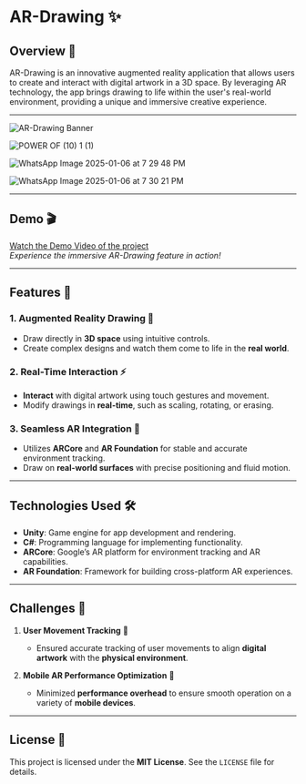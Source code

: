 # AR-Drawing ✨

## Overview 🌟  
AR-Drawing is an innovative augmented reality application that allows users to create and interact with digital artwork in a 3D space. By leveraging AR technology, the app brings drawing to life within the user's real-world environment, providing a unique and immersive creative experience.

---

![AR-Drawing Banner](https://github.com/user-attachments/assets/6b05518c-45c7-4a14-a051-e3cc10eca27f)

![POWER OF (10) 1 (1)](https://github.com/user-attachments/assets/0415dc9b-3942-491f-9680-72cc38928791)

![WhatsApp Image 2025-01-06 at 7 29 48 PM](https://github.com/user-attachments/assets/6be6f9ee-8097-4b39-b817-3df28e8ca947)  

![WhatsApp Image 2025-01-06 at 7 30 21 PM](https://github.com/user-attachments/assets/6ff66a4d-b6b1-4cc0-93ec-fce3a5fb92c4)

---

## Demo 🎬  
[Watch the Demo Video of the project](https://github.com/user-attachments/assets/1df04962-744f-483d-9968-4cd66557c472)  
*Experience the immersive AR-Drawing feature in action!*

---

## Features 🌈

### 1. Augmented Reality Drawing 🎨  
- Draw directly in **3D space** using intuitive controls.  
- Create complex designs and watch them come to life in the **real world**.  

### 2. Real-Time Interaction ⚡  
- **Interact** with digital artwork using touch gestures and movement.  
- Modify drawings in **real-time**, such as scaling, rotating, or erasing.  

### 3. Seamless AR Integration 🔗  
- Utilizes **ARCore** and **AR Foundation** for stable and accurate environment tracking.  
- Draw on **real-world surfaces** with precise positioning and fluid motion.  

---

## Technologies Used 🛠️  
- **Unity**: Game engine for app development and rendering.  
- **C#**: Programming language for implementing functionality.  
- **ARCore**: Google’s AR platform for environment tracking and AR capabilities.  
- **AR Foundation**: Framework for building cross-platform AR experiences.  

---

## Challenges 🚧

1. **User Movement Tracking** 📍  
   - Ensured accurate tracking of user movements to align **digital artwork** with the **physical environment**.  

2. **Mobile AR Performance Optimization** 📱  
   - Minimized **performance overhead** to ensure smooth operation on a variety of **mobile devices**.  

---

## License 📜  
This project is licensed under the **MIT License**. See the `LICENSE` file for details.

